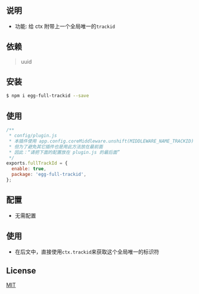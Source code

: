## 说明

- 功能: 给 ctx 附带上一个全局唯一的`trackid`

## 依赖

> uuid

## 安装

```bash
$ npm i egg-full-trackid --save
```

## 使用

```js
/**
 * config/plugin.js
 * 本插件使用 app.config.coreMiddleware.unshift(MIDDLEWARE_NAME_TRACKID) 放置在最前面
 * 但为了避免其它插件也是用此方法放在最前面
 * 因此：“请把下面的配置放在 plugin.js 的最后面”
 */
exports.fullTrackId = {
  enable: true,
  package: 'egg-full-trackid',
};
```

## 配置

- 无需配置

## 使用

- 在后文中，直接使用`ctx.trackid`来获取这个全局唯一的标识符

## License

[MIT](LICENSE)
